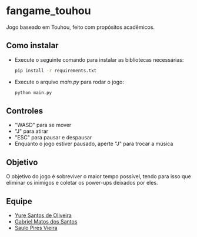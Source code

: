 # fangame_touhou
Jogo baseado em Touhou, feito com propósitos acadêmicos.

## Como instalar
- Execute o seguinte comando para instalar as bibliotecas necessárias:
  ```bash
  pip install -r requirements.txt
  ```
- Execute o arquivo _main.py_ para rodar o jogo:
  ```bash
  python main.py
  ```

## Controles
- "WASD" para se mover
- "J" para atirar
- "ESC" para pausar e despausar
- Enquanto o jogo estiver pausado, aperte "J" para trocar a música

## Objetivo
O objetivo do jogo é sobreviver o maior tempo possível, tendo para isso que eliminar os inimigos e coletar os power-ups deixados por eles.

## Equipe
- [Yure Santos de Oliveira](https://github.com/yyure)
- [Gabriel Matos dos Santos](https://github.com/santos-gmatos)
- [Saulo Pires Vieira](https://github.com/Saulo-spv)
